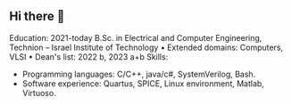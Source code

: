 ## Hi there 👋

Education:
2021-today	B.Sc. in Electrical and Computer Engineering,
 		Technion – Israel Institute of Technology
    •	Extended domains: Computers, VLSI
    •	Dean's list: 2022 b, 2023 a+b
Skills:
-	Programming languages: C/C++, java/c#, SystemVerilog, Bash. 
-	Software experience: Quartus, SPICE, Linux environment, Matlab, Virtuoso.
